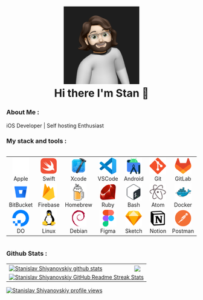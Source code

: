 <div id="header" align="center">
<h1>
<img src="./images/memoji.png" alt="Me" width="200"/>
<br>Hi there I'm Stan 👋
</h1>
</div>

### About Me :

iOS Developer | Self hosting Enthusiast

### My stack and tools :

<div style="display: flex; align-items: flex-start; align: center">
<table align="center" style="table-layout: fixed; width: 100%;">
    <tr>
        <td align="center" width="60">
            <img src="./images/apple-original.png" alt="Apple" width="44" height="44"/>
        <br>Apple
        </td>
        <td align="center" width="60">
            <img src="./images/swift-original.svg" alt="Swift" width="44" height="44"/>
        <br>Swift
        </td>
        <td align="center" width="60">
            <img src="./images/xcode-original.svg" alt="Xcode" width="44" height="44"/>
        <br>Xcode
        </td>
        <td align="center" width="60">
            <img src="./images/vscode-original.svg" alt="VSCode" width="44" height="44"/>
        <br>VSCode
        </td>
        <td align="center" width="60">
            <img src="./images/androidstudio-original.svg" alt="AndroidStudio" width="44" height="44"/>
        <br>Android
        </td>
        <td align="center" width="60">
            <img src="./images/git-original.svg" alt="Git" width="44" height="44"/>
        <br>Git
        </td>
        <td align="center" width=60>
            <img src="./images/gitlab-original.svg" alt="GitLab" width="44" height="44"/>
        <br>GitLab
        </td>
    </tr>
    <tr>
        <td align="center" width=60>
            <img src="./images/bitbucket-original.svg" alt="BitBucket" width="44" height="44"/>
        <br>BitBucket
        </td>
        <td align="center" width=60>
            <img src="./images/firebase-original.svg" alt="Firebase" width="44" height="44"/>
        <br>Firebase
        </td>
        <td align="center" width=60>
            <img src="./images/homebrew-original.svg" alt="Homebrew" width="44" height="44"/>
        <br>Homebrew
        </td>
        <td align="center" width=60>
            <img src="./images/ruby-original.svg" alt="Ruby" width="44" height="44"/>
        <br>Ruby
        </td>
        <td align="center" width="60">
            <img src="./images/bash-original.svg" alt="Bash" width="44" height="44"/>
        <br>Bash
        </td>
        <td align="center" width="60">
            <img src="./images/atom-original.svg" alt="Atom" width="44" height="44"/>
        <br>Atom
        </td>
        <td align="center" width="60">
            <img src="./images/docker-original.svg" alt="Docker" width="44" height="44"/>
        <br>Docker
        </td>
    </tr>
    <tr>
        <td align="center" width="60">
            <img src="./images/digitalocean-original.svg" alt="DO" width="44" height="44"/>
        <br>DO
        </td>
        <td align="center" width="60">
            <img src="./images/linux-original.svg" alt="Linux" width="44" height="44"/>
        <br>Linux
        </td>
        <td align="center" width=60>
            <img src="./images/debian-original.svg" alt="Debian" width="44" height="44"/>
        <br>Debian
        </td>
        <td align="center" width=60>
            <img src="./images/figma-original.svg" alt="Figma" width="44" height="44"/>
        <br>Figma
        </td>
        <td align="center" width=60>
            <img src="./images/sketch-original.svg" alt="Sketch" width="44" height="44"/>
        <br>Sketch
        </td>
        <td align="center" width=60>
            <img src="./images/notion-original.svg" alt="Notion" width="44" height="44"/>
        <br>Notion
        </td>
        <td align="center" width=60>
            <img src="./images/postman-original.svg" alt="Postman" width="44" height="44"/>
        <br>Postman
        </td>
    </tr>
</table>
</div>

### Github Stats :

<table align="center">
  <tr>
  <td>
  <a href="https://github.com/st-small/github-readme-stats"><img align="center" src="https://github-readme-stats.vercel.app/api?username=st-small&show_icons=true&include_all_commits=true&theme=buefy&hide_border=true" alt="Stanislav Shiyanovskiy github stats" /></a>
  </td>
  <td>
  <a href="https://github.com/st-small/github-readme-stats"><img align="center" src="https://github-readme-stats.vercel.app/api/top-langs/?username=st-small&layout=compact&theme=buefy&hide_border=true" /></a>
  </td>
  </tr>
  <tr>
  <td colspan=2 align="center">
  <a href="https://git.io/streak-stats"> <img src="https://streak-stats.demolab.com/?user=st-small&hide_border=true&background=f6f8fa&currStreakLabel=000000&date_format=j%20M%5B%20Y%5D" alt="Stanislav Shiyanovskiy GitHub Readme Streak Stats" /> </a>
  </td>
  </tr>
</table>

[![Stanislav Shiyanovskiy profile views](https://u8views.com/api/v1/github/profiles/1850189/views/day-week-month-total-count.svg)](https://u8views.com/github/st-small)
